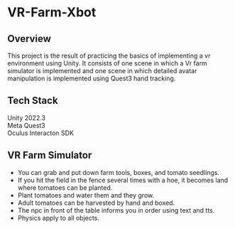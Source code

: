 # VR-Farm-Xbot

## Overview
This project is the result of practicing the basics of implementing a vr environment using Unity.
It consists of one scene in which a Vr farm simulator is implemented and one scene in which detailed avatar manipulation is implemented using Quest3 hand tracking.

## Tech Stack
Unity 2022.3  
Meta Quest3  
Oculus Interacton SDK  

## VR Farm Simulator
- You can grab and put down farm tools, boxes, and tomato seedlings.
- If you hit the field in the fence several times with a hoe, it becomes land where tomatoes can be planted.
- Plant tomatoes and water them and they grow.
- Adult tomatoes can be harvested by hand and boxed.
- The npc in front of the table informs you in order using text and tts.
- Physics apply to all objects.



